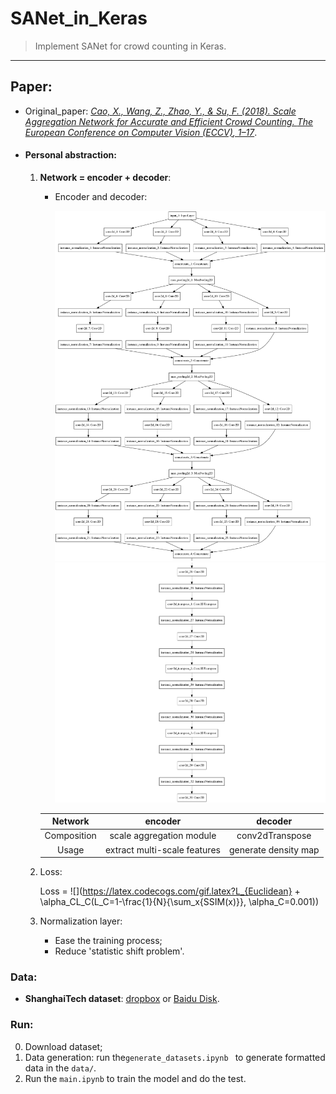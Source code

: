 # SANet_in_Keras
> Implement SANet for crowd counting in Keras.

---

## Paper:

+ Original_paper: [_Cao, X., Wang, Z., Zhao, Y., & Su, F. (2018). Scale Aggregation Network for Accurate and Efficient Crowd Counting. *The European Conference on Computer Vision (ECCV)*, 1–17_](http://openaccess.thecvf.com/content_ECCV_2018/html/Xinkun_Cao_Scale_Aggregation_Network_ECCV_2018_paper.html).

+ #### Personal abstraction:

  1. **Network = encoder + decoder**:

     + Encoder and decoder:

       ![encoder](images/encoder.png)![decoder](images/decoder.png)

     |   Network   |           encoder            |       decoder        |
     | :---------: | :--------------------------: | :------------------: |
     | Composition |   scale aggregation module   |   conv2dTranspose    |
     |    Usage    | extract multi-scale features | generate density map |

  2. Loss:

     Loss = ![](https://latex.codecogs.com/gif.latex?L_{Euclidean} + \alpha_CL_C\(L_C=1-\frac{1}{N}{\sum_x{SSIM(x)}}, \alpha_C=0.001))

  3. Normalization layer:

     + Ease the training process;
     + Reduce 'statistic shift problem'.

### Data:

+ **ShanghaiTech dataset**: [dropbox](<https://www.dropbox.com/s/fipgjqxl7uj8hd5/ShanghaiTech.zip?dl=0>) or [Baidu Disk](<http://pan.baidu.com/s/1nuAYslz>).

### Run:

0. Download dataset;
1. Data generation: run the`generate_datasets.ipynb ` to generate formatted data in the `data/`.
2. Run the `main.ipynb` to train the model and do the test.